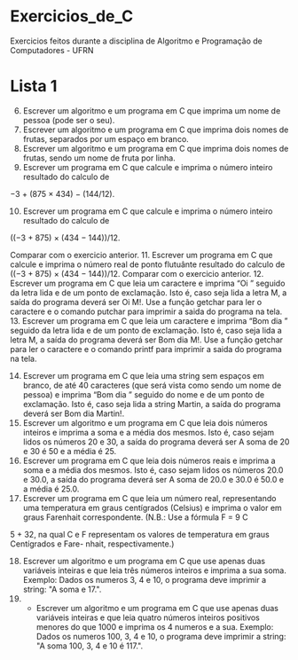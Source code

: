 # Exercicios_de_C
 Exercicios feitos durante a disciplina de Algoritmo e Programação de Computadores  - UFRN

 # Lista 1 

6. Escrever um algoritmo e um programa em C que imprima um nome de pessoa (pode ser o seu).
7. Escrever um algoritmo e um programa em C que imprima dois nomes de frutas, separados por um
espaço em branco.
8. Escrever um algoritmo e um programa em C que imprima dois nomes de frutas, sendo um nome de fruta
por linha.
9. Escrever um programa em C que calcule e imprima o número inteiro resultado do calculo de

−3 + (875 × 434) − (144/12).

10. Escrever um programa em C que calcule e imprima o número inteiro resultado do calculo de

((−3 + 875) × (434 − 144))/12.

Comparar com o exercicio anterior.
11. Escrever um programa em C que calcule e imprima o número real de ponto flutuânte resultado do calculo
de ((−3 + 875) × (434 − 144))/12. Comparar com o exercicio anterior.
12. Escrever um programa em C que leia um caractere e imprima “Oi ” seguido da letra lida e de um ponto
de exclamação. Isto é, caso seja lida a letra M, a saída do programa deverá ser Oi M!. Use a função
getchar para ler o caractere e o comando putchar para imprimir a saida do programa na tela.
13. Escrever um programa em C que leia um caractere e imprima “Bom dia ” seguido da letra lida e de um
ponto de exclamação. Isto é, caso seja lida a letra M, a saída do programa deverá ser Bom dia M!. Use
a função getchar para ler o caractere e o comando printf para imprimir a saida do programa na tela.

14. Escrever um programa em C que leia uma string sem espaços em branco, de até 40 caracteres (que
será vista como sendo um nome de pessoa) e imprima “Bom dia ” seguido do nome e de um ponto de
exclamação. Isto é, caso seja lida a string Martin, a saída do programa deverá ser Bom dia Martin!.
15. Escrever um algoritmo e um programa em C que leia dois números inteiros e imprima a soma e a média
dos mesmos. Isto é, caso sejam lidos os números 20 e 30, a saída do programa deverá ser A soma de
20 e 30 é 50 e a média é 25.
16. Escrever um programa em C que leia dois números reais e imprima a soma e a média dos mesmos. Isto
é, caso sejam lidos os números 20.0 e 30.0, a saída do programa deverá ser A soma de 20.0 e 30.0
é 50.0 e a média é 25.0.
17. Escrever um programa em C que leia um número real, representando uma temperatura em graus
centígrados (Celsius) e imprima o valor em graus Farenhait correspondente. (N.B.: Use a fórmula
F =
9 C

5 + 32, na qual C e F representam os valores de temperatura em graus Centígrados e Fare-
nhait, respectivamente.)

18. Escrever um algoritmo e um programa em C que use apenas duas variáveis inteiras e que leia três
números inteiros e imprima a sua soma. Exemplo: Dados os numeros 3, 4 e 10, o programa deve
imprimir a string: "A soma e 17.".
19. * Escrever um algoritmo e um programa em C que use apenas duas variáveis inteiras e que leia quatro
números inteiros positivos menores do que 1000 e imprima os 4 numeros e a sua. Exemplo: Dados os
numeros 100, 3, 4 e 10, o programa deve imprimir a string: "A soma 100, 3, 4 e 10 é 117.".
